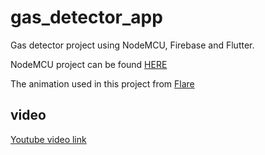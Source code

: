 # gas_detector_app

Gas detector project using NodeMCU, Firebase and Flutter.

NodeMCU project can be found [HERE](https://github.com/mohamedamara/gas_detector_nodemcu)

The animation used in this project from [Flare](https://www.2dimensions.com/about-flare)

## video

[Youtube video link](https://youtu.be/l7PYE8kHnkk)

